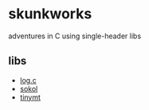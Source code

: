 # skunkworks

adventures in C using single-header libs

## libs

* [log.c](https://github.com/rxi/log.c)
* [sokol](https://github.com/floooh/sokol)
* [tinymt](https://github.com/MersenneTwister-Lab/TinyMT)
